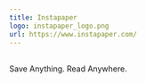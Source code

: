 ```yaml
---
title: Instapaper
logo: instapaper_logo.png
url: https://www.instapaper.com/
---
```

<br>Save Anything. Read Anywhere.
